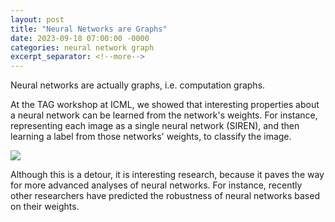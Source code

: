 ```yaml
---
layout: post
title: "Neural Networks are Graphs"
date: 2023-09-18 07:00:00 -0000
categories: neural network graph
excerpt_separator: <!--more-->
---
```


Neural networks are actually graphs, i.e. computation graphs. 

At the TAG workshop at ICML, we showed that interesting properties about a neural network can be learned from the network's weights. 
For instance, representing each image as a single neural network (SIREN), and then learning a label from those networks' weights, to classify the image. 

<img src="https://gertjanburghouts.github.io/pictures/nns_are_graphs.jpg">

Although this is a detour, it is interesting research, because it paves the way for more advanced analyses of neural networks. 
For instance, recently other researchers have predicted the robustness of neural networks based on their weights. 
